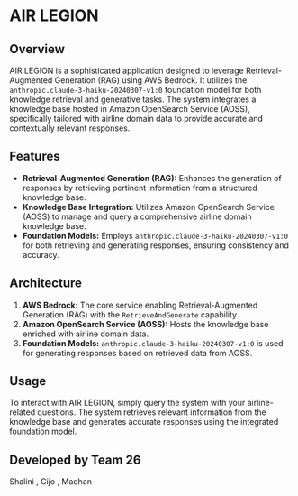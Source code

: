 


# AIR LEGION

## Overview

AIR LEGION is a sophisticated application designed to leverage Retrieval-Augmented Generation (RAG) using AWS Bedrock. It utilizes the `anthropic.claude-3-haiku-20240307-v1:0` foundation model for both knowledge retrieval and generative tasks. The system integrates a knowledge base hosted in Amazon OpenSearch Service (AOSS), specifically tailored with airline domain data to provide accurate and contextually relevant responses.

## Features

- **Retrieval-Augmented Generation (RAG):** Enhances the generation of responses by retrieving pertinent information from a structured knowledge base.
- **Knowledge Base Integration:** Utilizes Amazon OpenSearch Service (AOSS) to manage and query a comprehensive airline domain knowledge base.
- **Foundation Models:** Employs `anthropic.claude-3-haiku-20240307-v1:0` for both retrieving and generating responses, ensuring consistency and accuracy.

## Architecture

1. **AWS Bedrock:** The core service enabling Retrieval-Augmented Generation (RAG) with the `RetrieveAndGenerate` capability.
2. **Amazon OpenSearch Service (AOSS):** Hosts the knowledge base enriched with airline domain data.
3. **Foundation Models:** `anthropic.claude-3-haiku-20240307-v1:0` is used for generating responses based on retrieved data from AOSS.

## Usage

To interact with AIR LEGION, simply query the system with your airline-related questions. The system retrieves relevant information from the knowledge base and generates accurate responses using the integrated foundation model.

## Developed by Team 26
Shalini , Cijo  , Madhan
